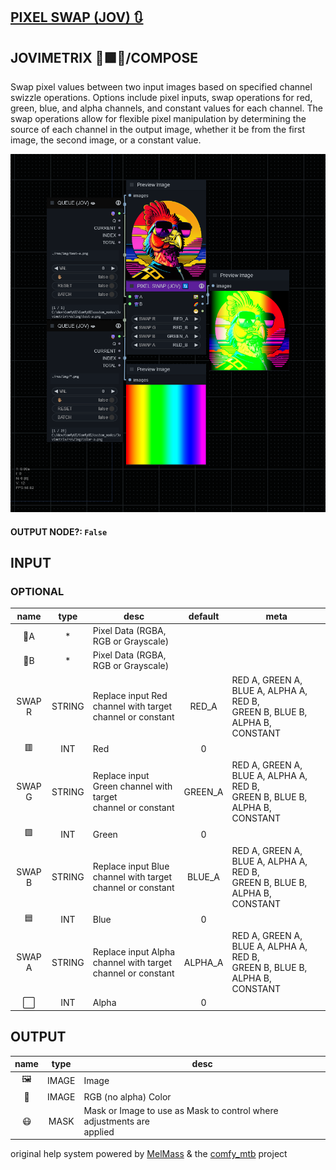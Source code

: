 ## [PIXEL SWAP (JOV) 🔃](https://github.com/Amorano/Jovimetrix-examples/blob/master/node/PIXEL%20SWAP/PIXEL%20SWAP.md)

## JOVIMETRIX 🔺🟩🔵/COMPOSE


Swap pixel values between two input images based on specified channel swizzle operations. Options include pixel inputs, swap operations for red, green, blue, and alpha channels, and constant values for each channel. The swap operations allow for flexible pixel manipulation by determining the source of each channel in the output image, whether it be from the first image, the second image, or a constant value.


![PIXEL SWAP](https://raw.githubusercontent.com/Amorano/Jovimetrix-examples/master/node/PIXEL%20SWAP/PIXEL%20SWAP.png)

#### OUTPUT NODE?: `False`

## INPUT

### OPTIONAL

name | type | desc | default | meta
:---:|:---:|---|:---:|---
👾A  |  *  | Pixel Data (RGBA, RGB or Grayscale) |  | 
👾B  |  *  | Pixel Data (RGBA, RGB or Grayscale) |  | 
SWAP R  |  STRING  | Replace input Red channel with target<br>channel or constant | RED_A | RED A, GREEN A, BLUE A, ALPHA A, RED B,<br>GREEN B, BLUE B, ALPHA B, CONSTANT
🟥  |  INT  | Red | 0 | 
SWAP G  |  STRING  | Replace input Green channel with target<br>channel or constant | GREEN_A | RED A, GREEN A, BLUE A, ALPHA A, RED B,<br>GREEN B, BLUE B, ALPHA B, CONSTANT
🟩  |  INT  | Green | 0 | 
SWAP B  |  STRING  | Replace input Blue channel with target<br>channel or constant | BLUE_A | RED A, GREEN A, BLUE A, ALPHA A, RED B,<br>GREEN B, BLUE B, ALPHA B, CONSTANT
🟦  |  INT  | Blue | 0 | 
SWAP A  |  STRING  | Replace input Alpha channel with target<br>channel or constant | ALPHA_A | RED A, GREEN A, BLUE A, ALPHA A, RED B,<br>GREEN B, BLUE B, ALPHA B, CONSTANT
⬜  |  INT  | Alpha | 0 | 

## OUTPUT

name | type | desc
:---:|:---:|---
🖼️  |  IMAGE  | Image 
🌈  |  IMAGE  | RGB (no alpha) Color 
😷  |  MASK  | Mask or Image to use as Mask to control where adjustments are<br>applied 

original help system powered by [MelMass](https://github.com/melMass) & the [comfy_mtb](https://github.com/melMass/comfy_mtb) project